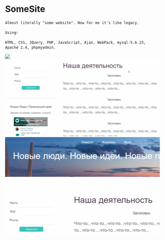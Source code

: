 # SomeSite
    Almost literally "some website". Now for me it's like legacy.
    
    Using:
    
    HTML, CSS, JQuery, PHP, JavaScript, Ajax, WebPack, mysql-5.6.23, Apache 2.4, phpmyadmin.
    
<img src="https://github.com/arutofu/SomeSite/blob/main/ScreensAndGifs/index.gif">

<img src="https://github.com/arutofu/SomeSite/blob/main/ScreensAndGifs/index2.gif">

<img src="https://github.com/arutofu/SomeSite/blob/main/ScreensAndGifs/indexSubmit.gif">
